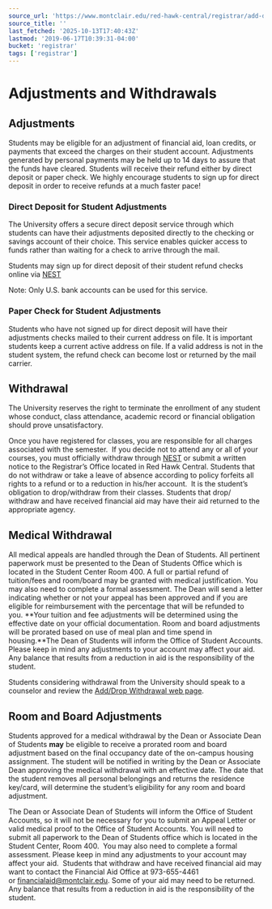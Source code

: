 ```yaml
---
source_url: 'https://www.montclair.edu/red-hawk-central/registrar/add-drop/adjustments-and-withdrawals/'
source_title: ''
last_fetched: '2025-10-13T17:40:43Z'
lastmod: '2019-06-17T10:39:31-04:00'
bucket: 'registrar'
tags: ['registrar']
---
```


# Adjustments and Withdrawals

## **Adjustments**

Students may be eligible for an adjustment of financial aid, loan credits, or payments that exceed the charges on their student account. Adjustments generated by personal payments may be held up to 14 days to assure that the funds have cleared. Students will receive their refund either by direct deposit or paper check. We highly encourage students to sign up for direct deposit in order to receive refunds at a much faster pace!

### Direct Deposit for Student Adjustments

The University offers a secure direct deposit service through which students can have their adjustments deposited directly to the checking or savings account of their choice. This service enables quicker access to funds rather than waiting for a check to arrive through the mail.

Students may sign up for direct deposit of their student refund checks online via [NEST](https://www.montclair.edu/nest)

Note: Only U.S. bank accounts can be used for this service.

### Paper Check for Student Adjustments

Students who have not signed up for direct deposit will have their adjustments checks mailed to their current address on file. It is important students keep a current active address on file. If a valid address is not in the student system, the refund check can become lost or returned by the mail carrier.

## **Withdrawal**

The University reserves the right to terminate the enrollment of any student whose conduct, class attendance, academic record or financial obligation should prove unsatisfactory.

Once you have registered for classes, you are responsible for all charges associated with the semester.  If you decide not to attend any or all of your courses, you must officially withdraw through [NEST](https://www.montclair.edu/nest) or submit a written notice to the Registrar’s Office located in Red Hawk Central. Students that do not withdraw or take a leave of absence according to policy forfeits all rights to a refund or to a reduction in his/her account.  It is the student’s obligation to drop/withdraw from their classes. Students that drop/ withdraw and have received financial aid may have their aid returned to the appropriate agency.

## **Medical Withdrawal**

All medical appeals are handled through the Dean of Students. All pertinent paperwork must be presented to the Dean of Students Office which is located in the Student Center Room 400. A full or partial refund of tuition/fees and room/board may be granted with medical justification. You may also need to complete a formal assessment. The Dean will send a letter indicating whether or not your appeal has been approved and if you are eligible for reimbursement with the percentage that will be refunded to you. **Your tuition and fee adjustments will be determined using the effective date on your official documentation. Room and board adjustments will be prorated based on use of meal plan and time spend in housing.**The Dean of Students will inform the Office of Student Accounts. Please keep in mind any adjustments to your account may affect your aid. Any balance that results from a reduction in aid is the responsibility of the student.

Students considering withdrawal from the University should speak to a counselor and review the [Add/Drop Withdrawal web page](http://www.montclair.edu/red-hawk-central/managing-your-academic-life/add-drop/).

## **Room and Board Adjustments**

Students approved for a medical withdrawal by the Dean or Associate Dean of Students **may** be eligible to receive a prorated room and board adjustment based on the final occupancy date of the on-campus housing assignment. The student will be notified in writing by the Dean or Associate Dean approving the medical withdrawal with an effective date. The date that the student removes all personal belongings and returns the residence key/card, will determine the student’s eligibility for any room and board adjustment.

The Dean or Associate Dean of Students will inform the Office of Student Accounts, so it will not be necessary for you to submit an Appeal Letter or valid medical proof to the Office of Student Accounts. You will need to submit all paperwork to the Dean of Students office which is located in the Student Center, Room 400.  You may also need to complete a formal assessment. Please keep in mind any adjustments to your account may affect your aid.  Students that withdraw and have received financial aid may want to contact the Financial Aid Office at 973-655-4461 or [financialaid@montclair.edu](mailto:financialaid@montclair.edu). Some of your aid may need to be returned. Any balance that results from a reduction in aid is the responsibility of the student.